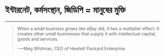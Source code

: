 # 

# 

# 

# 

# 

# ইন্টারনেট, কর্মসংস্থান, জিডিপি = মানুষের মুক্তি

---

> When a small business grows like eBay did, it has a multiplier effect. It creates other small businesses that supply it with intellectual capital, goods and services.
>
> -—Meg Whitman, CEO of Hewlett Packard Enterprise



